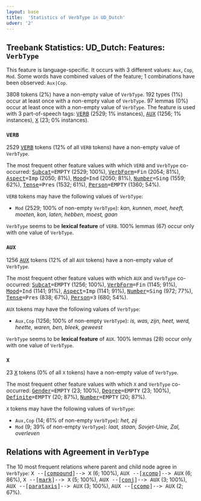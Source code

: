 ```yaml
---
layout: base
title:  'Statistics of VerbType in UD_Dutch'
udver: '2'
---
```


## Treebank Statistics: UD_Dutch: Features: `VerbType`

This feature is language-specific.
It occurs with 3 different values: `Aux`, `Cop`, `Mod`.
Some words have combined values of the feature; 1 combinations have been observed: `Aux|Cop`.

3808 tokens (2%) have a non-empty value of `VerbType`.
192 types (1%) occur at least once with a non-empty value of `VerbType`.
97 lemmas (0%) occur at least once with a non-empty value of `VerbType`.
The feature is used with 3 part-of-speech tags: <tt><a href="nl-pos-VERB.html">VERB</a></tt> (2529; 1% instances), <tt><a href="nl-pos-AUX.html">AUX</a></tt> (1256; 1% instances), <tt><a href="nl-pos-X.html">X</a></tt> (23; 0% instances).

### `VERB`

2529 <tt><a href="nl-pos-VERB.html">VERB</a></tt> tokens (12% of all `VERB` tokens) have a non-empty value of `VerbType`.

The most frequent other feature values with which `VERB` and `VerbType` co-occurred: <tt><a href="nl-feat-Subcat.html">Subcat</a></tt><tt>=EMPTY</tt> (2529; 100%), <tt><a href="nl-feat-VerbForm.html">VerbForm</a></tt><tt>=Fin</tt> (2054; 81%), <tt><a href="nl-feat-Aspect.html">Aspect</a></tt><tt>=Imp</tt> (2050; 81%), <tt><a href="nl-feat-Mood.html">Mood</a></tt><tt>=Ind</tt> (2050; 81%), <tt><a href="nl-feat-Number.html">Number</a></tt><tt>=Sing</tt> (1559; 62%), <tt><a href="nl-feat-Tense.html">Tense</a></tt><tt>=Pres</tt> (1532; 61%), <tt><a href="nl-feat-Person.html">Person</a></tt><tt>=EMPTY</tt> (1360; 54%).

`VERB` tokens may have the following values of `VerbType`:

* `Mod` (2529; 100% of non-empty `VerbType`): <em>kan, kunnen, moet, heeft, moeten, kon, laten, hebben, moest, gaan</em>

`VerbType` seems to be **lexical feature** of `VERB`. 100% lemmas (67) occur only with one value of `VerbType`.

### `AUX`

1256 <tt><a href="nl-pos-AUX.html">AUX</a></tt> tokens (12% of all `AUX` tokens) have a non-empty value of `VerbType`.

The most frequent other feature values with which `AUX` and `VerbType` co-occurred: <tt><a href="nl-feat-Subcat.html">Subcat</a></tt><tt>=EMPTY</tt> (1256; 100%), <tt><a href="nl-feat-VerbForm.html">VerbForm</a></tt><tt>=Fin</tt> (1145; 91%), <tt><a href="nl-feat-Mood.html">Mood</a></tt><tt>=Ind</tt> (1141; 91%), <tt><a href="nl-feat-Aspect.html">Aspect</a></tt><tt>=Imp</tt> (1141; 91%), <tt><a href="nl-feat-Number.html">Number</a></tt><tt>=Sing</tt> (972; 77%), <tt><a href="nl-feat-Tense.html">Tense</a></tt><tt>=Pres</tt> (838; 67%), <tt><a href="nl-feat-Person.html">Person</a></tt><tt>=3</tt> (680; 54%).

`AUX` tokens may have the following values of `VerbType`:

* `Aux,Cop` (1256; 100% of non-empty `VerbType`): <em>is, was, zijn, heet, werd, heette, waren, ben, bleek, geweest</em>

`VerbType` seems to be **lexical feature** of `AUX`. 100% lemmas (28) occur only with one value of `VerbType`.

### `X`

23 <tt><a href="nl-pos-X.html">X</a></tt> tokens (0% of all `X` tokens) have a non-empty value of `VerbType`.

The most frequent other feature values with which `X` and `VerbType` co-occurred: <tt><a href="nl-feat-Gender.html">Gender</a></tt><tt>=EMPTY</tt> (23; 100%), <tt><a href="nl-feat-Degree.html">Degree</a></tt><tt>=EMPTY</tt> (23; 100%), <tt><a href="nl-feat-Definite.html">Definite</a></tt><tt>=EMPTY</tt> (20; 87%), <tt><a href="nl-feat-Number.html">Number</a></tt><tt>=EMPTY</tt> (20; 87%).

`X` tokens may have the following values of `VerbType`:

* `Aux,Cop` (14; 61% of non-empty `VerbType`): <em>het, zij</em>
* `Mod` (9; 39% of non-empty `VerbType`): <em>laat, staan, Sovjet-Unie, Zal, overleven</em>

## Relations with Agreement in `VerbType`

The 10 most frequent relations where parent and child node agree in `VerbType`:
<tt>X --[<tt><a href="nl-dep-compound.html">compound</a></tt>]--> X</tt> (6; 100%),
<tt>AUX --[<tt><a href="nl-dep-xcomp.html">xcomp</a></tt>]--> AUX</tt> (6; 86%),
<tt>X --[<tt><a href="nl-dep-mark.html">mark</a></tt>]--> X</tt> (5; 100%),
<tt>AUX --[<tt><a href="nl-dep-conj.html">conj</a></tt>]--> AUX</tt> (3; 100%),
<tt>AUX --[<tt><a href="nl-dep-parataxis.html">parataxis</a></tt>]--> AUX</tt> (3; 100%),
<tt>AUX --[<tt><a href="nl-dep-ccomp.html">ccomp</a></tt>]--> AUX</tt> (2; 67%).

